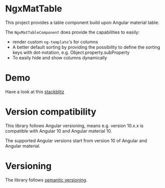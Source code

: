 # NgxMatTable

This project provides a table component build upon Angular material table.

The `NgxMatTableComponent` does provide the capabilities to easily:
* render custom `ng-template`'s for columns
* A better default sorting by providing the possibility to define the sorting keys with dot-notation, e.g. Object.property.subProperty
* To easily hide and show columns dynamically

# Demo
Have a look at this [stackblitz](https://stackblitz.com/edit/ngx-mat-table-example?file=src%2Fapp%2Fapp.component.html) 

# Version compatibility
This library follows Angular versioning, means e.g. version 10.x.x is compatible
with Angular 10 and Angular material 10. 

The supported Angular versions start from version 10 of Angular and Angular material.

# Versioning
The library follows [semantic versioning](https://semver.org/).


